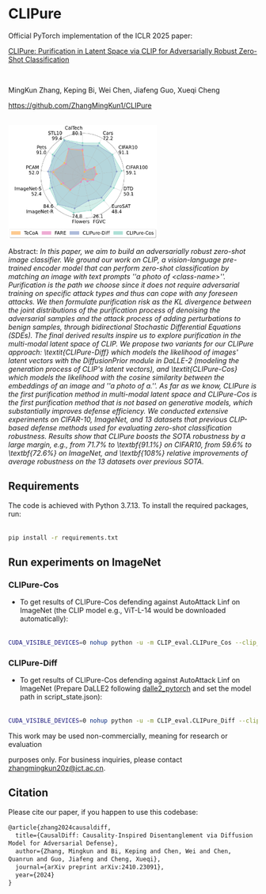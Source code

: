 # CLIPure
<p align="center">

Official PyTorch implementation of the ICLR 2025 paper:<br>

[CLIPure: Purification in Latent Space via CLIP for Adversarially Robust Zero-Shot Classification](https://arxiv.org/abs/2410.23091)

<br>

MingKun Zhang, Keping Bi, Wei Chen, Jiafeng Guo, Xueqi Cheng<br>

https://github.com/ZhangMingKun1/CLIPure

<br>  

<img width="300" height="230" src="zeroshot_classification.pdf">

</p>


Abstract: *In this paper, we aim to build an adversarially robust zero-shot image classifier. We ground our work on CLIP, a vision-language pre-trained encoder model that can perform zero-shot classification by matching an image with text prompts ''a photo of $<$class-name$>$''. Purification is the path we choose since it does not require adversarial training on specific attack types and thus can cope with any foreseen attacks. We then formulate purification risk as the KL divergence between the joint distributions of the purification process of denoising the adversarial samples and the attack process of adding perturbations to benign samples, through bidirectional Stochastic Differential Equations (SDEs). The final derived results inspire us to explore purification in the multi-modal latent space of CLIP. We propose two variants for our CLIPure approach: \textit{CLIPure-Diff} which models the likelihood of images' latent vectors with the DiffusionPrior module in DaLLE-2 (modeling the generation process of CLIP's latent vectors), and \textit{CLIPure-Cos} which models the likelihood with the cosine similarity between the embeddings of an image and ''a photo of a.''. As far as we know, CLIPure is the first purification method in multi-modal latent space and CLIPure-Cos is the first purification method that is not based on generative models, which substantially improves defense efficiency. We conducted extensive experiments on CIFAR-10, ImageNet, and 13 datasets that previous CLIP-based defense methods used for evaluating zero-shot classification robustness. Results show that CLIPure boosts the SOTA robustness by a large margin, e.g., from 71.7\% to \textbf{91.1\%} on CIFAR10, from 59.6\% to \textbf{72.6\%} on ImageNet, and \textbf{108\%} relative improvements of average robustness on the 13 datasets over previous SOTA.*

## Requirements

The code is achieved with Python 3.7.13. To install the required packages, run:

  ```bash

  pip install -r requirements.txt

  ```


## Run experiments on ImageNet



### CLIPure-Cos
- To get results of CLIPure-Cos defending against AutoAttack Linf on ImageNet (the CLIP model e.g., ViT-L-14 would be downloaded automatically):

```bash

CUDA_VISIBLE_DEVICES=0 nohup python -u -m CLIP_eval.CLIPure_Cos --clip_model_name ViT-L-14 --pretrained openai --dataset imagenet --imagenet_root /data/resources/datasets/ImageNet --wandb False --norm linf --eps 4 > CLIPure_Cos_imagenet_L_14_eps4.log 2>&1 &


```

### CLIPure-Diff
- To get results of CLIPure-Cos defending against AutoAttack Linf on ImageNet (Prepare DaLLE2 following [dalle2_pytorch](https://github.com/lucidrains/DALLE2-pytorch/tree/680dfc4d93b70f9ab23c814a22ca18017a738ef6) and set the model path in script_state.json):

```bash

CUDA_VISIBLE_DEVICES=0 nohup python -u -m CLIP_eval.CLIPure_Diff --clip_model_name ViT-L-14 --pretrained openai --dataset imagenet --imagenet_root /data/resources/datasets/ImageNet --wandb False --norm linf --eps 4 > CLIPure_Diff_imagenet_L_14_eps4.log 2>&1 &


```



This work may be used non-commercially, meaning for research or evaluation

purposes only. For business inquiries, please contact [zhangmingkun20z@ict.ac.cn](zhangmingkun20z@ict.ac.cn).



## Citation



Please cite our paper, if you happen to use this codebase:

```
@article{zhang2024causaldiff,
  title={CausalDiff: Causality-Inspired Disentanglement via Diffusion Model for Adversarial Defense},
  author={Zhang, Mingkun and Bi, Keping and Chen, Wei and Chen, Quanrun and Guo, Jiafeng and Cheng, Xueqi},
  journal={arXiv preprint arXiv:2410.23091},
  year={2024}
}
```
